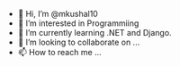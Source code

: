- 👋 Hi, I’m @mkushal10
- 👀 I’m interested in Programmiing
- 🌱 I’m currently learning .NET and Django.
- 💞️ I’m looking to collaborate on ...
- 📫 How to reach me ...

<!---
mkushal10/mkushal10 is a ✨ special ✨ repository because its `README.md` (this file) appears on your GitHub profile.
You can click the Preview link to take a look at your changes.
--->
